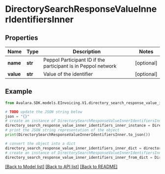 # DirectorySearchResponseValueInnerIdentifiersInner


## Properties

Name | Type | Description | Notes
------------ | ------------- | ------------- | -------------
**name** | **str** | Peppol Participant ID if the participant is in Peppol network | [optional] 
**value** | **str** | Value of the identifier | [optional] 

## Example

```python
from Avalara.SDK.models.EInvoicing.V1.directory_search_response_value_inner_identifiers_inner import DirectorySearchResponseValueInnerIdentifiersInner

# TODO update the JSON string below
json = "{}"
# create an instance of DirectorySearchResponseValueInnerIdentifiersInner from a JSON string
directory_search_response_value_inner_identifiers_inner_instance = DirectorySearchResponseValueInnerIdentifiersInner.from_json(json)
# print the JSON string representation of the object
print(DirectorySearchResponseValueInnerIdentifiersInner.to_json())

# convert the object into a dict
directory_search_response_value_inner_identifiers_inner_dict = directory_search_response_value_inner_identifiers_inner_instance.to_dict()
# create an instance of DirectorySearchResponseValueInnerIdentifiersInner from a dict
directory_search_response_value_inner_identifiers_inner_from_dict = DirectorySearchResponseValueInnerIdentifiersInner.from_dict(directory_search_response_value_inner_identifiers_inner_dict)
```
[[Back to Model list]](../README.md#documentation-for-models) [[Back to API list]](../README.md#documentation-for-api-endpoints) [[Back to README]](../README.md)


